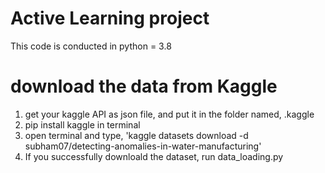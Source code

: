 # Active Learning project

This code is conducted in python = 3.8

# download the data from Kaggle

1. get your kaggle API as json file, and put it in the folder named, .kaggle
2. pip install kaggle in terminal
3. open terminal and type, 'kaggle datasets download -d subham07/detecting-anomalies-in-water-manufacturing'
4. If you successfully downloald the dataset, run data_loading.py